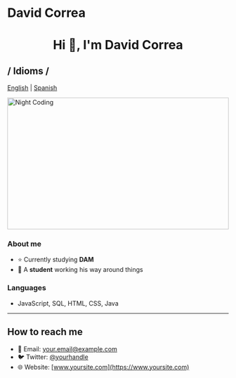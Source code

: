 # David Correa

 <h1 align="center">Hi 👋, I'm David Correa</h1>
 
<h2> / Idioms /</h2>

[English](READNE.md)  |  [Spanish](README-es.md)

<img alt="Night Coding" src="https://media2.giphy.com/media/v1.Y2lkPTc5MGI3NjExczVqM3F6cGNpeWg3ZGEyZWVjNnAwNTV0eTA3MGJpc3JiaXg0cHB6aiZlcD12MV9pbnRlcm5hbF9naWZfYnlfaWQmY3Q9Zw/6rOhtOcGJapBECjMkb/giphy.gif" width="100%" height="300px" align="center"/>

### About me
- ⭐ Currently studying **DAM**
- 👾 A **student** working his way around things

### Languages
- JavaScript, SQL, HTML, CSS, Java

---

## How to reach me
- 📧 Email: your.email@example.com
- 🐦 Twitter: [@yourhandle](https://twitter.com/yourhandle)
- 🌐 Website: [www.yoursite.com](https://www.yoursite.com)
